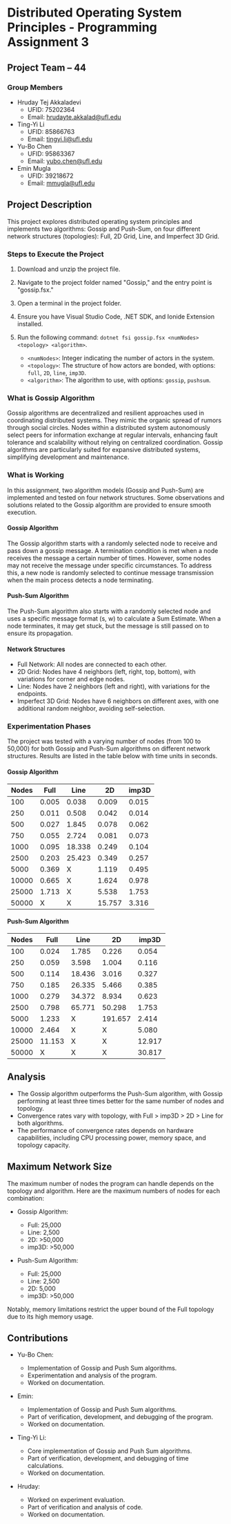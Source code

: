 # Distributed Operating System Principles - Programming Assignment 3

## Project Team – 44

### Group Members

- Hruday Tej Akkaladevi
  - UFID: 75202364
  - Email: hrudayte.akkalad@ufl.edu
- Ting-Yi Li
  - UFID: 85866763
  - Email: tingyi.li@ufl.edu
- Yu-Bo Chen
  - UFID: 95863367
  - Email: yubo.chen@ufl.edu
- Emin Mugla
  - UFID: 39218672
  - Email: mmugla@ufl.edu

## Project Description

This project explores distributed operating system principles and implements two algorithms: Gossip and Push-Sum, on four different network structures (topologies): Full, 2D Grid, Line, and Imperfect 3D Grid.

### Steps to Execute the Project

1. Download and unzip the project file.
2. Navigate to the project folder named "Gossip," and the entry point is "gossip.fsx."
3. Open a terminal in the project folder.
4. Ensure you have Visual Studio Code, .NET SDK, and Ionide Extension installed.
5. Run the following command: `dotnet fsi gossip.fsx <numNodes> <topology> <algorithm>`.
   
   - `<numNodes>`: Integer indicating the number of actors in the system.
   - `<topology>`: The structure of how actors are bonded, with options: `full`, `2D`, `line`, `imp3D`.
   - `<algorithm>`: The algorithm to use, with options: `gossip`, `pushsum`.

### What is Gossip Algorithm

Gossip algorithms are decentralized and resilient approaches used in coordinating distributed systems. They mimic the organic spread of rumors through social circles. Nodes within a distributed system autonomously select peers for information exchange at regular intervals, enhancing fault tolerance and scalability without relying on centralized coordination. Gossip algorithms are particularly suited for expansive distributed systems, simplifying development and maintenance.

### What is Working

In this assignment, two algorithm models (Gossip and Push-Sum) are implemented and tested on four network structures. Some observations and solutions related to the Gossip algorithm are provided to ensure smooth execution.

#### Gossip Algorithm

The Gossip algorithm starts with a randomly selected node to receive and pass down a gossip message. A termination condition is met when a node receives the message a certain number of times. However, some nodes may not receive the message under specific circumstances. To address this, a new node is randomly selected to continue message transmission when the main process detects a node terminating.

#### Push-Sum Algorithm

The Push-Sum algorithm also starts with a randomly selected node and uses a specific message format (s, w) to calculate a Sum Estimate. When a node terminates, it may get stuck, but the message is still passed on to ensure its propagation.

#### Network Structures

- Full Network: All nodes are connected to each other.
- 2D Grid: Nodes have 4 neighbors (left, right, top, bottom), with variations for corner and edge nodes.
- Line: Nodes have 2 neighbors (left and right), with variations for the endpoints.
- Imperfect 3D Grid: Nodes have 6 neighbors on different axes, with one additional random neighbor, avoiding self-selection.

### Experimentation Phases

The project was tested with a varying number of nodes (from 100 to 50,000) for both Gossip and Push-Sum algorithms on different network structures. Results are listed in the table below with time units in seconds.

#### Gossip Algorithm

| Nodes | Full | Line | 2D   | imp3D |
|-------|------|------|------|-------|
| 100   | 0.005| 0.038| 0.009| 0.015 |
| 250   | 0.011| 0.508| 0.042| 0.014 |
| 500   | 0.027| 1.845| 0.078| 0.062 |
| 750   | 0.055| 2.724| 0.081| 0.073 |
| 1000  | 0.095|18.338| 0.249| 0.104 |
| 2500  | 0.203|25.423| 0.349| 0.257 |
| 5000  | 0.369|  X   | 1.119| 0.495 |
| 10000 | 0.665|  X   | 1.624| 0.978 |
| 25000 | 1.713|  X   | 5.538| 1.753 |
| 50000 | X    |  X   |15.757| 3.316 |

#### Push-Sum Algorithm

| Nodes | Full | Line | 2D    | imp3D |
|-------|------|------|-------|-------|
| 100   | 0.024| 1.785| 0.226 | 0.054 |
| 250   | 0.059| 3.598| 1.004 | 0.116 |
| 500   | 0.114|18.436| 3.016 | 0.327 |
| 750   | 0.185|26.335| 5.466 | 0.385 |
| 1000  | 0.279|34.372| 8.934 | 0.623 |
| 2500  | 0.798|65.771|50.298 | 1.753 |
| 5000  |1.233 |  X   |191.657| 2.414 |
| 10000 |2.464 |  X   |  X    | 5.080 |
| 25000 |11.153|  X   |  X    |12.917 |
| 50000 | X    |  X   |  X    |30.817 |

## Analysis

- The Gossip algorithm outperforms the Push-Sum algorithm, with Gossip performing at least three times better for the same number of nodes and topology.
- Convergence rates vary with topology, with Full > imp3D > 2D > Line for both algorithms.
- The performance of convergence rates depends on hardware capabilities, including CPU processing power, memory space, and topology capacity.

## Maximum Network Size

The maximum number of nodes the program can handle depends on the topology and algorithm. Here are the maximum numbers of nodes for each combination:

- Gossip Algorithm:
  - Full: 25,000
  - Line: 2,500
  - 2D: >50,000
  - imp3D: >50,000

- Push-Sum Algorithm:
  - Full: 25,000
  - Line: 2,500
  - 2D: 5,000
  - imp3D: >50,000

Notably, memory limitations restrict the upper bound of the Full topology due to its high memory usage.

## Contributions

- Yu-Bo Chen:
  - Implementation of Gossip and Push Sum algorithms.
  - Experimentation and analysis of the program.
  - Worked on documentation.

- Emin:
  - Implementation of Gossip and Push Sum algorithms.
  - Part of verification, development, and debugging of the program.
  - Worked on documentation.

- Ting-Yi Li:
  - Core implementation of Gossip and Push Sum algorithms.
  - Part of verification, development, and debugging of time calculations.
  - Worked on documentation.

- Hruday:
  - Worked on experiment evaluation.
  - Part of verification and analysis of code.
  - Worked on documentation.
